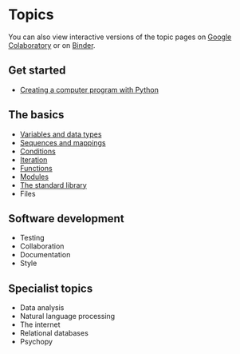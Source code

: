 # Topics

You can also view interactive versions of the topic pages on [Google Colaboratory](https://colab.research.google.com/github/luketudge/introduction-to-programming) or on [Binder](https://mybinder.org/v2/gh/luketudge/introduction-to-programming/master?filepath=topics).

## Get started

* [Creating a computer program with Python](intro.md)

## The basics

* [Variables and data types](types.md)
* [Sequences and mappings](sequences_mappings.md)
* [Conditions](conditions.md)
* [Iteration](iteration.md)
* [Functions](functions.md)
* [Modules](modules.md)
* [The standard library](standard_library.md)
* Files

## Software development

* Testing
* Collaboration
* Documentation
* Style

## Specialist topics

* Data analysis
* Natural language processing
* The internet
* Relational databases
* Psychopy
